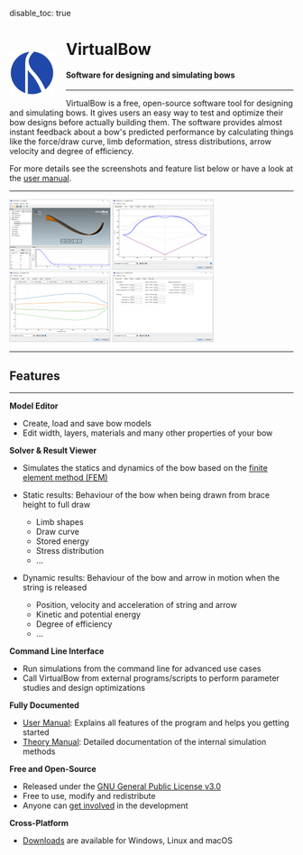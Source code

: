 disable_toc: true

<div>
    <p style="float: left;"><img src="img/logo.svg" style="height: 80px; margin: 5px 20px 0px 0px"></p>
    <h1><b>VirtualBow</b></h1>
    <h4>Software for designing and simulating bows</h4>
</div>

---

VirtualBow is a free, open-source software tool for designing and simulating bows.
It gives users an easy way to test and optimize their bow designs before actually building them.
The software provides almost instant feedback about a bow's predicted performance by calculating things like the force/draw curve, limb deformation, stress distributions, arrow velocity and degree of efficiency.

For more details see the screenshots and feature list below or have a look at the [user manual](../files/user_manual.pdf).

---

<a href="img/screenshot_01.png" class="imagelink"><img src="img/screenshot_01_thumb.png" style="height: 125px"></a>
<a href="img/screenshot_02.png" class="imagelink"><img src="img/screenshot_02_thumb.png" style="height: 125px"></a>
<a href="img/screenshot_03.png" class="imagelink"><img src="img/screenshot_03_thumb.png" style="height: 125px"></a>
<a href="img/screenshot_04.png" class="imagelink"><img src="img/screenshot_04_thumb.png" style="height: 125px"></a>

---

## Features

---

**Model Editor**

* Create, load and save bow models
* Edit width, layers, materials and many other properties of your bow

**Solver & Result Viewer**

- Simulates the statics and dynamics of the bow based on the [finite element method (FEM)](https://en.wikipedia.org/wiki/Finite_element_method)
- Static results: Behaviour of the bow when being drawn from brace height to full draw
    - Limb shapes
    - Draw curve
    - Stored energy
    - Stress distribution
    - ...

- Dynamic results: Behaviour of the bow and arrow in motion when the string is released
    - Position, velocity and acceleration of string and arrow
    - Kinetic and potential energy
    - Degree of efficiency
    - ...

**Command Line Interface**

- Run simulations from the command line for advanced use cases
- Call VirtualBow from external programs/scripts to perform parameter studies and design optimizations

**Fully Documented**

- [User Manual](../files/user_manual.pdf): Explains all features of the program and helps you getting started
- [Theory Manual](../files/theory_manual.pdf): Detailed documentation of the internal simulation methods

**Free and Open-Source**

- Released under the [GNU General Public License v3.0](https://www.gnu.org/licenses/gpl.html)
- Free to use, modify and redistribute
- Anyone can [get involved](contributing.md) in the development

**Cross-Platform**

- [Downloads](download.md) are available for Windows, Linux and macOS